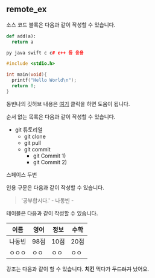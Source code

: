 ## remote_ex

소스 코드 블록은 다음과 같이 작성할 수 있습니다.
```py
def add(a):
  return a
```
```c++
py java swift c c# c++ 등 응용 
```
```c
#include <stdio.h>

int main(void){
  printf("Hello World\n");
  return 0;
}
```
동빈나의 깃허브 내용은 [여기](https://ndb796.tistory.com/190?category=1029186) 클릭을 하면 도움이 됩니다.

순서 없는 목록은 다음과 같이 작성할 수 있습니다.

* git 튜토리얼
  * git clone
  * git pull
  * git commit
    * git Commit 1)
    * git Commit 2)
    
 스페이스 두번
 
 인용 구문은 다음과 같이 작성할 수 있습니다.
 >'공부합시다.' - 나동빈 -
 
 테이블은 다음과 같이 작성할 수 있습니다.
 
 이름|영어|정보|수학|
 ---|---|---|---|
 나동빈|98점|10점|20점|
 ㅇㅇㅇ|ㅇㅇ|ㅇㅇ|ㅇㅇ|
 
 강조는 다음과 같이 할 수 있습니다.
 **치킨** 먹다가 ~~두드러기~~ 났어요.
